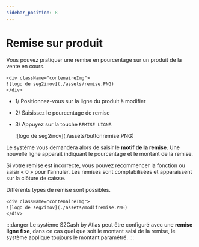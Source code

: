 ```yaml
---
sidebar_position: 8
---
```


# Remise sur produit


Vous pouvez pratiquer une remise en pourcentage sur un produit de la vente en cours.


    <div className="contenaireImg">
    ![logo de seg2inov](./assets/remise.PNG)
    </div>


- 1/  Positionnez-vous sur la ligne du produit à modifier

- 2/  Saisissez le pourcentage de remise

- 3/ Appuyez sur la touche ```REMISE LIGNE```.


    <div className="contenaireImg">
    ![logo de seg2inov](./assets/buttonremise.PNG)
    </div>

Le système vous demandera alors de saisir le **motif de la remise**.
Une nouvelle ligne apparaît indiquant le pourcentage et le montant de la remise.


Si votre remise est incorrecte, vous pouvez recommencer la fonction ou saisir « 0 » pour l’annuler.
Les remises sont comptabilisées et apparaissent sur la clôture de caisse.

Différents types de remise sont possibles.

    <div className="contenaireImg">
    ![logo de seg2inov](./assets/modifremise.PNG)
    </div>



:::danger
Le système S2Cash by Atlas peut être configuré avec une **remise ligne fixe**, dans ce cas quel que soit le montant saisi de la remise, le système applique toujours le montant paramétré.
:::